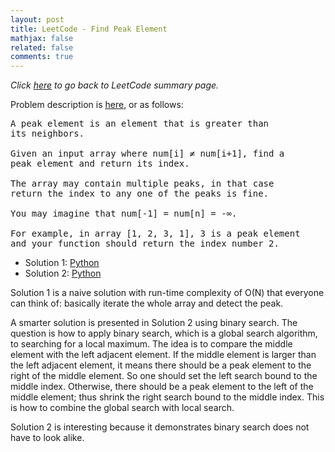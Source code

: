 ```yaml
---
layout: post
title: LeetCode - Find Peak Element
mathjax: false
related: false
comments: true
---
```


_Click [here](./index.html) to go back to LeetCode summary page._

Problem description is [here](https://oj.leetcode.com/problems/find-peak-element/), or as follows: 

<pre>
A peak element is an element that is greater than 
its neighbors.

Given an input array where num[i] ≠ num[i+1], find a 
peak element and return its index.

The array may contain multiple peaks, in that case 
return the index to any one of the peaks is fine.

You may imagine that num[-1] = num[n] = -∞.

For example, in array [1, 2, 3, 1], 3 is a peak element 
and your function should return the index number 2.
</pre>

* Solution 1: [Python](https://github.com/lijunhw/leetcode_practice/blob/master/find_peak_element_medium/Solution1.py)
* Solution 2: [Python](https://github.com/lijunhw/leetcode_practice/blob/master/find_peak_element_medium/Solution2.py)

Solution 1 is a naive solution with run-time complexity of O(N) that everyone can think of: basically iterate the whole array and detect the peak. 

A smarter solution is presented in Solution 2 using binary search. The question is how to apply binary search, which is a global search algorithm, to searching for a local maximum. The idea is to compare the middle element with the left adjacent element. If the middle element is larger than the left adjacent element, it means there should be a peak element to the right of the middle element. So one should set the left search bound to the middle index. Otherwise, there should be a peak element to the left of the middle element; thus shrink the right search bound to the middle index. This is how to combine the global search with local search. 

Solution 2 is interesting because it demonstrates binary search does not have to look alike.
